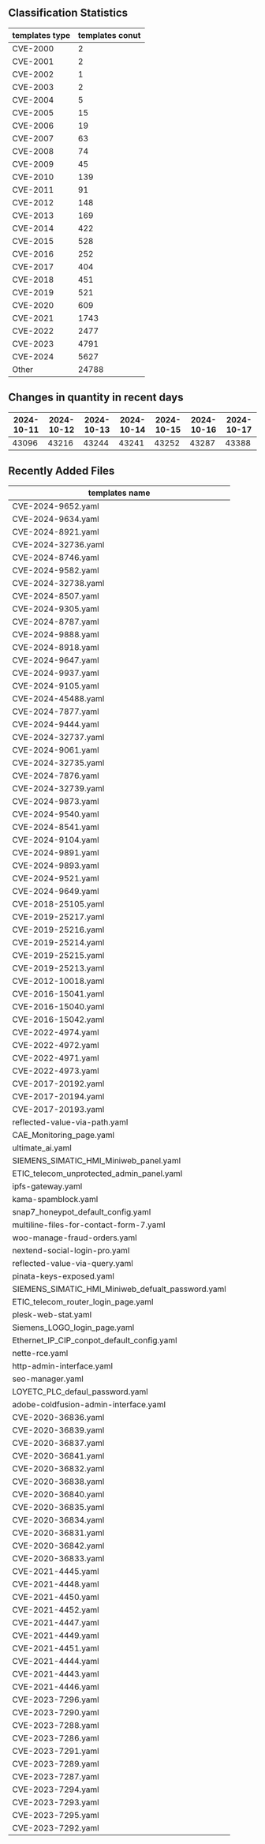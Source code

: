 ## Classification Statistics
| templates type | templates conut | 
| --- | --- |
| CVE-2000 | 2 |
| CVE-2001 | 2 |
| CVE-2002 | 1 |
| CVE-2003 | 2 |
| CVE-2004 | 5 |
| CVE-2005 | 15 |
| CVE-2006 | 19 |
| CVE-2007 | 63 |
| CVE-2008 | 74 |
| CVE-2009 | 45 |
| CVE-2010 | 139 |
| CVE-2011 | 91 |
| CVE-2012 | 148 |
| CVE-2013 | 169 |
| CVE-2014 | 422 |
| CVE-2015 | 528 |
| CVE-2016 | 252 |
| CVE-2017 | 404 |
| CVE-2018 | 451 |
| CVE-2019 | 521 |
| CVE-2020 | 609 |
| CVE-2021 | 1743 |
| CVE-2022 | 2477 |
| CVE-2023 | 4791 |
| CVE-2024 | 5627 |
| Other | 24788 |
## Changes in quantity in recent days
|2024-10-11 | 2024-10-12 | 2024-10-13 | 2024-10-14 | 2024-10-15 | 2024-10-16 | 2024-10-17|
|--- | ------ | ------ | ------ | ------ | ------ | ---|
|43096 | 43216 | 43244 | 43241 | 43252 | 43287 | 43388|
## Recently Added Files
| templates name | 
| --- |
| CVE-2024-9652.yaml |
| CVE-2024-9634.yaml |
| CVE-2024-8921.yaml |
| CVE-2024-32736.yaml |
| CVE-2024-8746.yaml |
| CVE-2024-9582.yaml |
| CVE-2024-32738.yaml |
| CVE-2024-8507.yaml |
| CVE-2024-9305.yaml |
| CVE-2024-8787.yaml |
| CVE-2024-9888.yaml |
| CVE-2024-8918.yaml |
| CVE-2024-9647.yaml |
| CVE-2024-9937.yaml |
| CVE-2024-9105.yaml |
| CVE-2024-45488.yaml |
| CVE-2024-7877.yaml |
| CVE-2024-9444.yaml |
| CVE-2024-32737.yaml |
| CVE-2024-9061.yaml |
| CVE-2024-32735.yaml |
| CVE-2024-7876.yaml |
| CVE-2024-32739.yaml |
| CVE-2024-9873.yaml |
| CVE-2024-9540.yaml |
| CVE-2024-8541.yaml |
| CVE-2024-9104.yaml |
| CVE-2024-9891.yaml |
| CVE-2024-9893.yaml |
| CVE-2024-9521.yaml |
| CVE-2024-9649.yaml |
| CVE-2018-25105.yaml |
| CVE-2019-25217.yaml |
| CVE-2019-25216.yaml |
| CVE-2019-25214.yaml |
| CVE-2019-25215.yaml |
| CVE-2019-25213.yaml |
| CVE-2012-10018.yaml |
| CVE-2016-15041.yaml |
| CVE-2016-15040.yaml |
| CVE-2016-15042.yaml |
| CVE-2022-4974.yaml |
| CVE-2022-4972.yaml |
| CVE-2022-4971.yaml |
| CVE-2022-4973.yaml |
| CVE-2017-20192.yaml |
| CVE-2017-20194.yaml |
| CVE-2017-20193.yaml |
| reflected-value-via-path.yaml |
| CAE_Monitoring_page.yaml |
| ultimate_ai.yaml |
| SIEMENS_SIMATIC_HMI_Miniweb_panel.yaml |
| ETIC_telecom_unprotected_admin_panel.yaml |
| ipfs-gateway.yaml |
| kama-spamblock.yaml |
| snap7_honeypot_default_config.yaml |
| multiline-files-for-contact-form-7.yaml |
| woo-manage-fraud-orders.yaml |
| nextend-social-login-pro.yaml |
| reflected-value-via-query.yaml |
| pinata-keys-exposed.yaml |
| SIEMENS_SIMATIC_HMI_Miniweb_defualt_password.yaml |
| ETIC_telecom_router_login_page.yaml |
| plesk-web-stat.yaml |
| Siemens_LOGO_login_page.yaml |
| Ethernet_IP_CIP_conpot_default_config.yaml |
| nette-rce.yaml |
| http-admin-interface.yaml |
| seo-manager.yaml |
| LOYETC_PLC_defaul_password.yaml |
| adobe-coldfusion-admin-interface.yaml |
| CVE-2020-36836.yaml |
| CVE-2020-36839.yaml |
| CVE-2020-36837.yaml |
| CVE-2020-36841.yaml |
| CVE-2020-36832.yaml |
| CVE-2020-36838.yaml |
| CVE-2020-36840.yaml |
| CVE-2020-36835.yaml |
| CVE-2020-36834.yaml |
| CVE-2020-36831.yaml |
| CVE-2020-36842.yaml |
| CVE-2020-36833.yaml |
| CVE-2021-4445.yaml |
| CVE-2021-4448.yaml |
| CVE-2021-4450.yaml |
| CVE-2021-4452.yaml |
| CVE-2021-4447.yaml |
| CVE-2021-4449.yaml |
| CVE-2021-4451.yaml |
| CVE-2021-4444.yaml |
| CVE-2021-4443.yaml |
| CVE-2021-4446.yaml |
| CVE-2023-7296.yaml |
| CVE-2023-7290.yaml |
| CVE-2023-7288.yaml |
| CVE-2023-7286.yaml |
| CVE-2023-7291.yaml |
| CVE-2023-7289.yaml |
| CVE-2023-7287.yaml |
| CVE-2023-7294.yaml |
| CVE-2023-7293.yaml |
| CVE-2023-7295.yaml |
| CVE-2023-7292.yaml |

